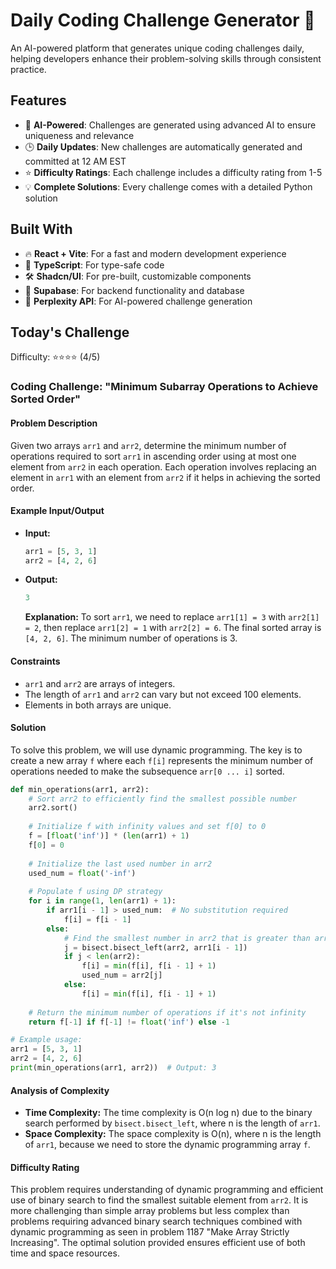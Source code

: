 # Daily Coding Challenge Generator 🚀

An AI-powered platform that generates unique coding challenges daily, helping developers enhance their problem-solving skills through consistent practice.

## Features

- 🤖 **AI-Powered**: Challenges are generated using advanced AI to ensure uniqueness and relevance
- 🕒 **Daily Updates**: New challenges are automatically generated and committed at 12 AM EST
- ⭐ **Difficulty Ratings**: Each challenge includes a difficulty rating from 1-5
- 💡 **Complete Solutions**: Every challenge comes with a detailed Python solution

## Built With

- 🔥 **React + Vite**: For a fast and modern development experience
- 🔷 **TypeScript**: For type-safe code
- 🛠️ **Shadcn/UI**: For pre-built, customizable components
- 🔌 **Supabase**: For backend functionality and database
- 🤖 **Perplexity API**: For AI-powered challenge generation

## Today's Challenge

Difficulty: ⭐⭐⭐⭐ (4/5)

### Coding Challenge: "Minimum Subarray Operations to Achieve Sorted Order"

#### Problem Description

Given two arrays `arr1` and `arr2`, determine the minimum number of operations required to sort `arr1` in ascending order using at most one element from `arr2` in each operation. Each operation involves replacing an element in `arr1` with an element from `arr2` if it helps in achieving the sorted order.

#### Example Input/Output

- **Input:** 
  ```python
  arr1 = [5, 3, 1]
  arr2 = [4, 2, 6]
  ```
- **Output:** 
  ```python
  3
  ```
  **Explanation:** 
  To sort `arr1`, we need to replace `arr1[1] = 3` with `arr2[1] = 2`, then replace `arr1[2] = 1` with `arr2[2] = 6`. The final sorted array is `[4, 2, 6]`. The minimum number of operations is 3.

#### Constraints

- `arr1` and `arr2` are arrays of integers.
- The length of `arr1` and `arr2` can vary but not exceed 100 elements.
- Elements in both arrays are unique.

#### Solution

To solve this problem, we will use dynamic programming. The key is to create a new array `f` where each `f[i]` represents the minimum number of operations needed to make the subsequence `arr[0 ... i]` sorted.

```python
def min_operations(arr1, arr2):
    # Sort arr2 to efficiently find the smallest possible number
    arr2.sort()
    
    # Initialize f with infinity values and set f[0] to 0
    f = [float('inf')] * (len(arr1) + 1)
    f[0] = 0
    
    # Initialize the last used number in arr2
    used_num = float('-inf')
    
    # Populate f using DP strategy
    for i in range(1, len(arr1) + 1):
        if arr1[i - 1] > used_num:  # No substitution required
            f[i] = f[i - 1]
        else:
            # Find the smallest number in arr2 that is greater than arr1[i - 1]
            j = bisect.bisect_left(arr2, arr1[i - 1])
            if j < len(arr2):
                f[i] = min(f[i], f[i - 1] + 1)
                used_num = arr2[j]
            else:
                f[i] = min(f[i], f[i - 1] + 1)
    
    # Return the minimum number of operations if it's not infinity
    return f[-1] if f[-1] != float('inf') else -1

# Example usage:
arr1 = [5, 3, 1]
arr2 = [4, 2, 6]
print(min_operations(arr1, arr2))  # Output: 3
```

#### Analysis of Complexity

- **Time Complexity:** The time complexity is O(n log n) due to the binary search performed by `bisect.bisect_left`, where n is the length of `arr1`.
- **Space Complexity:** The space complexity is O(n), where n is the length of `arr1`, because we need to store the dynamic programming array `f`.

#### Difficulty Rating

This problem requires understanding of dynamic programming and efficient use of binary search to find the smallest suitable element from `arr2`. It is more challenging than simple array problems but less complex than problems requiring advanced binary search techniques combined with dynamic programming as seen in problem 1187 "Make Array Strictly Increasing". The optimal solution provided ensures efficient use of both time and space resources.